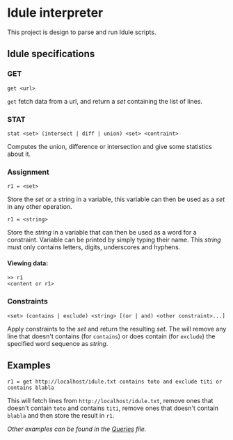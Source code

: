 Idule interpreter
=================

This project is design to parse and run Idule scripts.

## Idule specifications

### GET
```
get <url>
```
`get` fetch data from a url, and return a *set* containing the list of lines.

### STAT
```
stat <set> (intersect | diff | union) <set> <contraint>
```
Computes the union, difference or intersection and give some statistics about it.

### Assignment
```
r1 = <set>
```
Store the *set* or a string in a variable, this variable can then be used as a *set* in any other operation.

```
r1 = <string>
```
Store the *string* in a variable that can then be used as a word for a constraint. Variable can be printed by simply
typing their name. This *string* must only contains letters, digits, underscores and hyphens.

#### Viewing data:
```
>> r1
<content or r1>
```

### Constraints
```
<set> (contains | exclude) <string> [(or | and) <other constraint>...]
```
Apply constraints to the *set* and return the resulting *set*. The will remove any line that doesn't contains (for
`contains`) or does contain (for `exclude`) the specified word sequence as *string*.

## Examples
```
r1 = get http://localhost/idule.txt contains toto and exclude titi or contains blabla
```
This will fetch lines from `http://localhost/idule.txt`, remove ones that doesn't contain `toto` and contains `titi`,
remove ones that doesn't contain `blabla` and then store the result in `r1`.

*Other examples can be found in the [Queries](queries.txt) file.*
